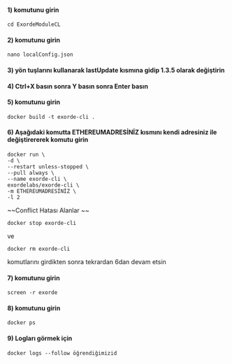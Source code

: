#### 1)   komutunu girin 

```
cd ExordeModuleCL
```

#### 2)  komutunu girin

```
nano localConfig.json 
```

#### 3)  yön tuşlarını kullanarak lastUpdate kısmına gidip 1.3.5 olarak değiştirin

#### 4)  Ctrl+X basın sonra Y basın sonra Enter basın

#### 5)  komutunu girin

```
docker build -t exorde-cli .
```

#### 6)  Aşağıdaki komutta ETHEREUMADRESİNİZ kısmını kendi adresiniz ile değiştirererek komutu girin 

```
docker run \
-d \
--restart unless-stopped \
--pull always \
--name exorde-cli \
exordelabs/exorde-cli \
-m ETHEREUMADRESİNİZ \
-l 2
```

~~Conflict Hatası Alanlar ~~

```
docker stop exorde-cli 
```

ve 

```
docker rm exorde-cli 
```

komutlarını girdikten sonra tekrardan 6dan devam etsin

#### 7)  komutunu girin

```
screen -r exorde
```

#### 8) komutunu girin

```
docker ps
```

#### 9)  Logları görmek için
```
docker logs --follow öğrendiğimizid
```
